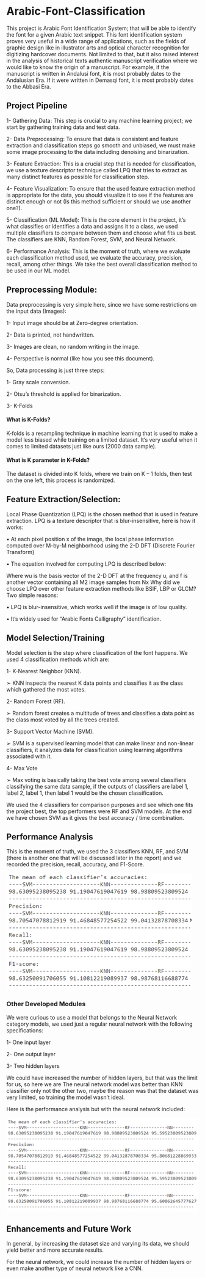 # Arabic-Font-Classification

This project is Arabic Font Identification System; that will be able to identify the font for a given Arabic text snippet. This font identification system proves very useful in a wide range of applications, such as the fields of graphic design like in illustrator arts and optical character recognition for digitizing hardcover documents. Not limited to that, but it also raised interest in the analysis of historical texts authentic manuscript verification where we would like to know the origin of a manuscript. For example, if the manuscript is written in Andalusi font, it is most probably dates to the Andalusian Era. If it were written in Demasqi font, it is most probably dates to the Abbasi Era.


## Project Pipeline
1- Gathering Data: This step is crucial to any machine learning project; we start by
gathering training data and test data.

2- Data Preprocessing: To ensure that data is consistent and feature extraction and
classification steps go smooth and unbiased, we must make some image processing to the
data including denoising and binarization.

3- Feature Extraction: This is a crucial step that is needed for classification, we use a
texture descriptor technique called LPQ that tries to extract as many distinct features as
possible for classification step.

4- Feature Visualization: To ensure that the used feature extraction method is
appropriate for the data, you should visualize it to see if the features are distinct enough
or not (Is this method sufficient or should we use another one?).

5- Classification (ML Model): This is the core element in the project, it’s what
classifies or identifies a data and assigns it to a class, we used multiple classifiers to
compare between them and choose what fits us best. The classifiers are KNN, Random
Forest, SVM, and Neural Network.

6- Performance Analysis: This is the moment of truth, where we evaluate each
classification method used, we evaluate the accuracy, precision, recall, among other
things. We take the best overall classification method to be used in our ML model.
    
 
## Preprocessing Module:
Data preprocessing is very simple here, since we have some restrictions on the input data (Images):

  1- Input image should be at Zero-degree orientation.
  
  2- Data is printed, not handwritten.
  
  3- Images are clean, no random writing in the image.
  
  4- Perspective is normal (like how you see this document).
  
  
So, Data processing is just three steps:

  1- Gray scale conversion.
  
  2- Otsu’s threshold is applied for binarization.
  
  3- K-Folds
  
#### What is K-Folds?

  K-folds is a resampling technique in machine learning that is used to make a
  model less biased while training on a limited dataset. It’s very useful when it
  comes to limited datasets just like ours (2000 data sample).
  
#### What is K parameter in K-Folds?

  The dataset is divided into K folds, where we train on K – 1 folds, then test on the
  one left, this process is randomized.
  
      
## Feature Extraction/Selection:
Local Phase Quantization (LPQ) is the chosen method that is used in feature extraction. LPQ is a texture descriptor that is blur-insensitive, here is how it works:

  • At each pixel position x of the image, the local phase information computed over
    M-by-M neighborhood using the 2-D DFT (Discrete Fourier Transform)
    
  • The equation involved for computing LPQ is described below:
  
Where wu is the basis vector of the 2-D DFT at the frequency u, and f is another vector containing all M2 image samples from Nx
Why did we choose LPQ over other feature extraction methods like BSIF, LBP or GLCM?
Two simple reasons:

  • LPQ is blur-insensitive, which works well if the image is of low quality.
  
  • It’s widely used for “Arabic Fonts Calligraphy” identification.
  
 
 
## Model Selection/Training
Model selection is the step where classification of the font happens. We used 4 classification methods which are:

  1- K-Nearest Neighbor (KNN).
  
➢ KNN inspects the nearest K data points and classifies it as the class which
gathered the most votes.
  
  2- Random Forest (RF).

➢ Random forest creates a multitude of trees and classifies a data point as the class
most voted by all the trees created.
    
  3- Support Vector Machine (SVM).
  
➢ SVM is a supervised learning model that can make linear and non-linear
classifiers, it analyzes data for classification using learning algorithms associated
with it.
    
  4- Max Vote
  
➢ Max voting is basically taking the best vote among several classifiers classifying
the same data sample, if the outputs of classifiers are label 1, label 2, label 1, then
label 1 would be the chosen classification.
    
We used the 4 classifiers for comparison purposes and see which one fits the project best, the top performers were RF and SVM models.
At the end we have chosen SVM as it gives the best accuracy / time combination.



## Performance Analysis
This is the moment of truth, we used the 3 classifiers KNN, RF, and SVM
(there is another one that will be discussed later in the report) and we
recorded the precision, recall, accuracy, and F1-Score.

![alt text](imgs/noNN.png)

### Other Developed Modules
We were curious to use a model that belongs to the Neural Network category models, we used just a regular neural network with the following
specifications:

  1- One input layer
  
  2- One output layer
  
  3- Two hidden layers
  
We could have increased the number of hidden layers, but that was the limit for us, so here we are
The neural network model was better than KNN classifier only not the other two, maybe the reason was that the dataset was very limited, so training the model wasn’t ideal.


Here is the performance analysis but with the neural network included:

![alt text](imgs/withNN.png)

## Enhancements and Future Work
In general, by increasing the dataset size and varying its data, we should
yield better and more accurate results.

For the neural network, we could increase the number of hidden layers or
even make another type of neural network like a CNN.

